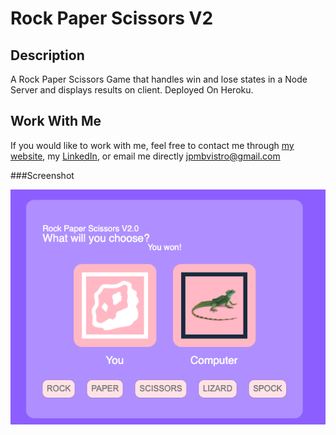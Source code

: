 # Rock Paper Scissors V2

## Description

A Rock Paper Scissors Game that handles win and lose states in a Node Server and displays results on client. Deployed On Heroku.

## Work With Me

If you would like to work with me, feel free to contact me through [my website](https://www.jpmbvistro.com), my [LinkedIn](https://www.linkedin.com/in/juan-justin-vistro/), or email me directly [jpmbvistro@gmail.com](mailto:JPMBVistro@gmail.com)

###Screenshot

![Application Screenshot](screenshot/full-screenshot.png)
